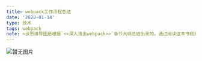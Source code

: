 ```yaml
---
title: webpack工作流程总结
date: '2020-01-14'
type: 技术
tags: webpack
note: <该思维导图是根据`<<深入浅出webpack>>`章节大纲总结出来的。通过阅读这本书梳理webpack所包含的知识点，了解了webpack（版本为4.X）的相关配置，以及loader和plugin的原理以及编写。思维导图能够很形象的描述出各知识点之间的关系，同时也能加深知识点在我们心中的印象。画此思维导图的目的也是为了供以后自己复习用的。
---
```

<image src="../../images/webpack工作原理概括.png" alt="暂无图片" />